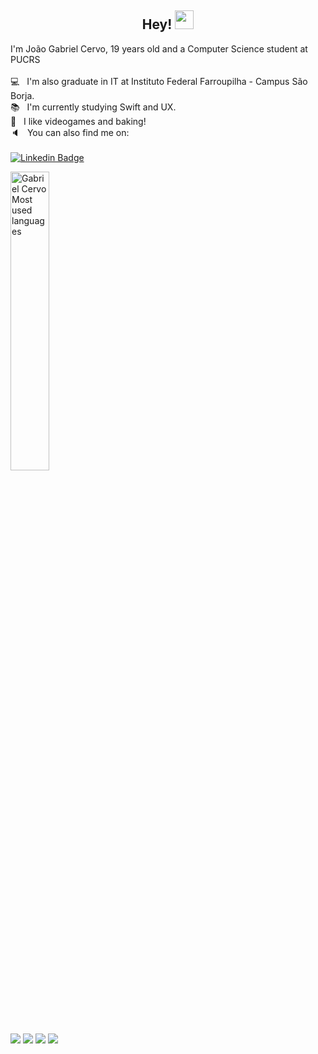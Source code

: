<h2 align="center"> Hey! <img src="https://media.giphy.com/media/hvRJCLFzcasrR4ia7z/giphy.gif" width="30px">  </h2>

I'm João Gabriel Cervo, 19 years old and a Computer Science student at PUCRS
<br />
<br /> :computer: &nbsp; I'm also graduate in IT at Instituto Federal Farroupilha - Campus São Borja.
<br /> :books: &nbsp;  I'm currently studying Swift and UX.
<br /> 💬 &nbsp; I like videogames and baking!
<br /> :speaker: &nbsp; You can also find me on: 
<br />
<br /> [![Linkedin Badge](https://img.shields.io/badge/-LinkedIn-blue?style=for-the-badge&logo=Linkedin&logoColor=white&link=https://www.linkedin.com/in/joaogabrielcervo/)](https://www.linkedin.com/in/joaogabrielcervo/)

[<img src="https://github-readme-stats.vercel.app/api/top-langs/?username=Gabriel-Cervo&layout=compact&theme=radical" alt="Gabriel Cervo Most used languages" width="35%" /> ](https://github.com/Gabriel-Cervo)

<img src="https://img.shields.io/badge/-Swift-ed9121" />  <img src="https://img.shields.io/badge/-JS/TS-fff200" /> <img src="https://img.shields.io/badge/-React%20JS-2a9df4" /> <img src="https://img.shields.io/badge/-React%20Native-03254c" /> 

</div>
